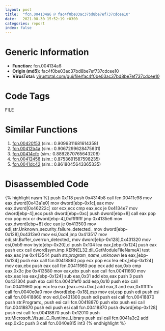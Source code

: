 ```yaml
---
layout: post
title:  "fcn.004134a6 @ fac4f0be03ac37bd8be7ef737cdcee10"
date:   2021-08-30 15:52:19 +0300
categories: report
index: false
---
```


# Generic Information
- **Function:** fcn.004134a6
- **Origin (md5):** fac4f0be03ac37bd8be7ef737cdcee10
- **VirusTotal:** [virustotal.com/gui/file/fac4f0be03ac37bd8be7ef737cdcee10][virustotal_ref]

# Code Tags
<span class="tag" id="FILE">FILE</span>


# Similar Functions

1. [fcn.00420f53][similar_1_ref] (sim.: 0.9099311681614358)
2. [fcn.00412b4a][similar_2_ref] (sim.: 0.9067299628475631)
3. [fcn.00414cfc][similar_3_ref] (sim.: 0.8882870765643208)
4. [fcn.00412458][similar_4_ref] (sim.: 0.8753691587598235)
5. [fcn.0041dc42][similar_5_ref] (sim.: 0.8618045643365335)


# Disassembled Code

{% highlight nasm %}
push 0x118
push 0x4314b8
call fcn.00411e98
mov eax,dword[0x43a1e0]
mov dword[ebp-0x1c],eax
mov eax,dword[0x46222c]
xor ecx,ecx
cmp eax,ecx
je 0x4134e7
mov dword[ebp-4],ecx
push dword[ebp+0xc]
push dword[ebp+8]
call eax
pop ecx
pop ecx
or dword[ebp-4],0xffffffff
jmp 0x4135e6
mov eax,dword[ebp+8]
dec eax
je 0x413503
mov edi,str.Unknown_security_failure_detected_
mov dword[ebp-0x128],0x4313e0
mov esi,0xd4
jmp 0x413517
mov edi,str.Buffer_overrun_detected_
mov dword[ebp-0x128],0x431320
mov esi,0xb9
mov byte[ebp-0x20],cl
push 0x104
lea eax,[ebp-0x124]
push eax
push ecx
call dword[sym.imp.KERNEL32.dll_GetModuleFileNameA]
test eax,eax
jne 0x413544
push str._program_name_unknown_
lea eax,[ebp-0x124]
push eax
call fcn.00418860
pop ecx
pop ecx
lea ebx,[ebp-0x124]
mov eax,ebx
push eax
call fcn.00411660
pop ecx
add eax,0xb
cmp eax,0x3c
jbe 0x413580
mov eax,ebx
push eax
call fcn.00411660
mov ebx,eax
lea eax,[ebp-0x124]
sub eax,0x31
add ebx,eax
push 3
push 0x431304
push ebx
call fcn.0040fef0
add esp,0x10
push ebx
call fcn.00411660
pop ecx
lea eax,[eax+esi+0xc]
add eax,3
and eax,0xfffffffc
call fcn.0040e0a0
mov dword[ebp-0x18],esp
mov esi,esp
push edi
push esi
call fcn.00418860
mov edi,0x431300
push edi
push esi
call fcn.00418870
push str.Program:_
push esi
call fcn.00418870
push ebx
push esi
call fcn.00418870
push edi
push esi
call fcn.00418870
push dword[ebp-0x128]
push esi
call fcn.00418870
push 0x12010
push str.Microsoft_Visual_C_Runtime_Library
push esi
call fcn.0041a3c2
add esp,0x3c
push 3
call fcn.0040e815
int3 
{% endhighlight %}


[similar_1_ref]: /report/fcn.00420f53@1123b7aa5760238fe93045e585b8234c
[similar_2_ref]: /report/fcn.00412b4a@59aef7c08025d70f84c85db2092fc99e
[similar_3_ref]: /report/fcn.00414cfc@fac4f0be03ac37bd8be7ef737cdcee10
[similar_4_ref]: /report/fcn.00412458@59aef7c08025d70f84c85db2092fc99e
[similar_5_ref]: /report/fcn.0041dc42@1123b7aa5760238fe93045e585b8234c
[virustotal_ref]: https://www.virustotal.com/gui/file/fac4f0be03ac37bd8be7ef737cdcee10